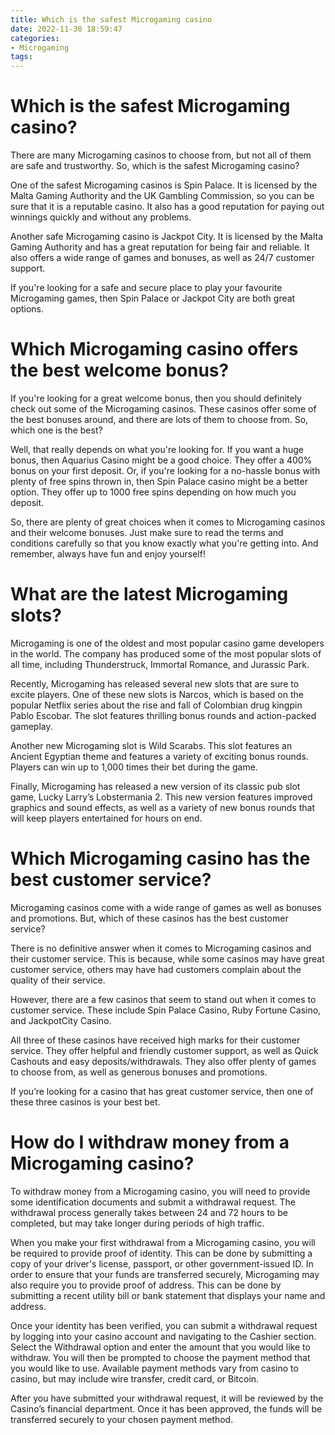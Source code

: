 ```yaml
---
title: Which is the safest Microgaming casino
date: 2022-11-30 18:59:47
categories:
- Microgaming
tags:
---
```



#  Which is the safest Microgaming casino?

There are many Microgaming casinos to choose from, but not all of them are safe and trustworthy. So, which is the safest Microgaming casino?

One of the safest Microgaming casinos is Spin Palace. It is licensed by the Malta Gaming Authority and the UK Gambling Commission, so you can be sure that it is a reputable casino. It also has a good reputation for paying out winnings quickly and without any problems.

Another safe Microgaming casino is Jackpot City. It is licensed by the Malta Gaming Authority and has a great reputation for being fair and reliable. It also offers a wide range of games and bonuses, as well as 24/7 customer support.

If you're looking for a safe and secure place to play your favourite Microgaming games, then Spin Palace or Jackpot City are both great options.

#  Which Microgaming casino offers the best welcome bonus?

If you're looking for a great welcome bonus, then you should definitely check out some of the Microgaming casinos. These casinos offer some of the best bonuses around, and there are lots of them to choose from. So, which one is the best?

Well, that really depends on what you're looking for. If you want a huge bonus, then Aquarius Casino might be a good choice. They offer a 400% bonus on your first deposit. Or, if you're looking for a no-hassle bonus with plenty of free spins thrown in, then Spin Palace casino might be a better option. They offer up to 1000 free spins depending on how much you deposit.

So, there are plenty of great choices when it comes to Microgaming casinos and their welcome bonuses. Just make sure to read the terms and conditions carefully so that you know exactly what you're getting into. And remember, always have fun and enjoy yourself!

#  What are the latest Microgaming slots?

Microgaming is one of the oldest and most popular casino game developers in the world. The company has produced some of the most popular slots of all time, including Thunderstruck, Immortal Romance, and Jurassic Park.

Recently, Microgaming has released several new slots that are sure to excite players. One of these new slots is Narcos, which is based on the popular Netflix series about the rise and fall of Colombian drug kingpin Pablo Escobar. The slot features thrilling bonus rounds and action-packed gameplay.

Another new Microgaming slot is Wild Scarabs. This slot features an Ancient Egyptian theme and features a variety of exciting bonus rounds. Players can win up to 1,000 times their bet during the game.

Finally, Microgaming has released a new version of its classic pub slot game, Lucky Larry’s Lobstermania 2. This new version features improved graphics and sound effects, as well as a variety of new bonus rounds that will keep players entertained for hours on end.

#  Which Microgaming casino has the best customer service?

Microgaming casinos come with a wide range of games as well as bonuses and promotions. But, which of these casinos has the best customer service?

There is no definitive answer when it comes to Microgaming casinos and their customer service. This is because, while some casinos may have great customer service, others may have had customers complain about the quality of their service.

However, there are a few casinos that seem to stand out when it comes to customer service. These include Spin Palace Casino, Ruby Fortune Casino, and JackpotCity Casino.

All three of these casinos have received high marks for their customer service. They offer helpful and friendly customer support, as well as Quick Cashouts and easy deposits/withdrawals. They also offer plenty of games to choose from, as well as generous bonuses and promotions.

If you’re looking for a casino that has great customer service, then one of these three casinos is your best bet.

#  How do I withdraw money from a Microgaming casino?

To withdraw money from a Microgaming casino, you will need to provide some identification documents and submit a withdrawal request. The withdrawal process generally takes between 24 and 72 hours to be completed, but may take longer during periods of high traffic.

When you make your first withdrawal from a Microgaming casino, you will be required to provide proof of identity. This can be done by submitting a copy of your driver's license, passport, or other government-issued ID. In order to ensure that your funds are transferred securely, Microgaming may also require you to provide proof of address. This can be done by submitting a recent utility bill or bank statement that displays your name and address.

Once your identity has been verified, you can submit a withdrawal request by logging into your casino account and navigating to the Cashier section. Select the Withdrawal option and enter the amount that you would like to withdraw. You will then be prompted to choose the payment method that you would like to use. Available payment methods vary from casino to casino, but may include wire transfer, credit card, or Bitcoin.

After you have submitted your withdrawal request, it will be reviewed by the Casino’s financial department. Once it has been approved, the funds will be transferred securely to your chosen payment method.